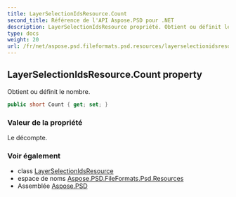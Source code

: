 ```yaml
---
title: LayerSelectionIdsResource.Count
second_title: Référence de l'API Aspose.PSD pour .NET
description: LayerSelectionIdsResource propriété. Obtient ou définit le nombre.
type: docs
weight: 20
url: /fr/net/aspose.psd.fileformats.psd.resources/layerselectionidsresource/count/
---
```

## LayerSelectionIdsResource.Count property

Obtient ou définit le nombre.

```csharp
public short Count { get; set; }
```

### Valeur de la propriété

Le décompte.

### Voir également

* class [LayerSelectionIdsResource](../)
* espace de noms [Aspose.PSD.FileFormats.Psd.Resources](../../layerselectionidsresource/)
* Assemblée [Aspose.PSD](../../../)


